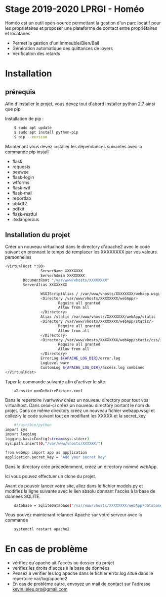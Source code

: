 # Stage 2019-2020 LPRGI - Homéo

Homéo est un outil open-source permettant la gestion d'un parc locatif pour les propriétaires et proposer une plateforme de contact entre propriétaires et locataires

  - Permet la gestion d'un Immeuble/Bien/Bail
  - Génération automatique des quittances de loyers
  - Verification des retards

# Installation

## prérequis

Afin d'installer le projet, vous devez tout d'abord installer python 2.7 ainsi que pip

Installation de pip :
```sh
    $ sudo apt update
    $ sudo apt install python-pip
    $ pip --version
```

Maintenant vous devez installer les dépendances suivantes avec la commande pip install
  - flask
  - requests
  - peewee
  - flask-login
  - wtforms
  - flask-wtf
  - flask-mail
  - reportlab
  - pbkdf2
  - pdfkit
  - flask-restful
  - itsdangerous



## Installation du projet
Créer un nouveau virtualhost dans le directory d'apache2 avec le code suivant en prennant le temps de remplacer les XXXXXXXX par vos valeurs personnelles 

```sh
<VirtualHost *:80>
                ServerName XXXXXXXX 
                ServerAdmin XXXXXXXX
		DocumentRoot "/var/www/vhosts/XXXXXXXX"
		ServerAlias XXXXXXXX

                WSGIScriptAlias / /var/www/vhosts/XXXXXXXX/webapp.wsgi
                <Directory /var/www/vhosts/XXXXXXXX/webApp/>
                        Require all granted
                        Allow from all
                </Directory>
                Alias /static /var/www/vhosts/XXXXXXXX/webApp/static
                <Directory /var/www/vhosts/XXXXXXXX/webApp/static/>
                        Require all granted
                        Allow from all
                </Directory>
                <Directory /var/www/vhosts/XXXXXXXX/webApp/static/css/images>
                        Require all granted
                        Allow from all
                </Directory>
                ErrorLog ${APACHE_LOG_DIR}/error.log
                LogLevel warn
                CustomLog ${APACHE_LOG_DIR}/access.log combined
</VirtualHost>
```
Taper la commande suivante afin d'activer le site
```sh
    a2ensite nomDeVotreFichier.conf
```

Dans le repertoire /var/www créez un nouveau directory pour tout vos virtualhost.
Dans celui-ci créez un nouveau directory portant le nom du projet.
Dans ce même directory créez un nouveau fichier webapp.wsgi et collez-y le code suivant tout en modifiant les XXXXX et la secret_key

```sh
    #!/usr/bin/python
import sys
import logging
logging.basicConfig(stream=sys.stderr)
sys.path.insert(0,"/var/www/vhosts/XXXXXX/")

from webApp import app as application
application.secret_key = 'Add your secret key'
```

Dans le directory crée précédemment, créez un directory nommé webApp. 

Ici vous pouvez effectuer un clone du projet.

Avant de pouvoir lancer votre site, allez dans le fichier models.py et modifiez la ligne suivante avec le lien absolu donnant l'accès à la base de données SQLITE.

```sh
    database = SqliteDatabase("/var/www/vhosts/XXXXXXXX/webApp/database.sqlite3")
```

Vous pouvez maintenant relancer Apache sur votre serveur avec la commande 

```sh
    systemctl restart apache2
```

# En cas de problème
  - vérifiez qu'apache ait l'accès au dossier du projet
  - verifiez les droits d'accès à la base de données
  - Pensez à verifier les log apache dans le fichier error.log situé dans le repertoire var/log/apache2
  - En cas de problème autre, envoyez un mail de contact sur l'adresse kevin.leleu.pro@gmail.com






